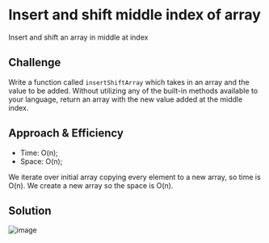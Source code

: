 # Insert and shift middle index of array
<!-- Short summary or background information -->
Insert and shift an array in middle at index

## Challenge
<!-- Description of the challenge -->
Write a function called `insertShiftArray` which takes in an array and the value to be added. Without utilizing any of the built-in methods available to your language, return an array with the new value added at the middle index.

## Approach & Efficiency

* Time: O(n);
* Space: O(n);

We iterate over initial array copying every element to a new array, so time is O(n). We create a new array so the space is O(n).

## Solution
<!-- Embedded whiteboard image -->
![image](https://raw.githubusercontent.com/al1s/Data-Structures-and-Algorithms/assets/master/array_shift.jpg)
